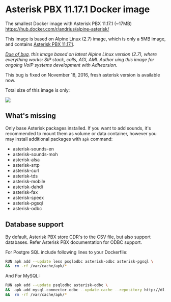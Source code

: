 Asterisk PBX 11.17.1 Docker image
=================================

The smallest Docker image with Asterisk PBX 11.17.1 (~17MB) https://hub.docker.com/r/andrius/alpine-asterisk/

This image is based on Alpine Linux (2.7) image, which is only a 5MB image, and contains
[Asterisk PBX 11.17.1](http://www.asterisk.org/get-started/features).

*[Due of bug](https://bugs.alpinelinux.org/issues/3503), this image based on latest Alpine Linux version (2.7), where everything works: SIP stack, calls, AGI, AMI. Author uing this image for ongoing VoIP systems development with Adhearsion.*

This bug is fixed on November 18, 2016, fresh asterisk version is available now.

Total size of this image is only:

[![](https://images.microbadger.com/badges/image/andrius/alpine-asterisk.svg)](https://microbadger.com/images/andrius/alpine-asterisk "Get your own image badge on microbadger.com")

What's missing
---------------

Only base Asterisk packages installed. If you want to add sounds, it's recommended to mount them as volume or data container, however you may install additional packages with `apk` command:

- asterisk-sounds-en
- asterisk-sounds-moh
- asterisk-alsa
- asterisk-srtp
- asterisk-curl
- asterisk-tds
- asterisk-mobile
- asterisk-dahdi
- asterisk-fax
- asterisk-speex
- asterisk-pgsql
- asterisk-odbc

Database support
----------------

By default, Asterisk PBX store CDR's to the CSV file, but also support databases. Refer Asterisk PBX documentation for ODBC support. 

For Postgre SQL include following lines to your Dockerfile:

```bash
RUN apk add --update less psqlodbc asterisk-odbc asterisk-pgsql \
&&  rm -rf /var/cache/apk/*
```

And For MySQL:

```bash
RUN apk add --update psqlodbc asterisk-odbc \
&&  apk add mysql-connector-odbc --update-cache --repository http://dl-4.alpinelinux.org/alpine/edge/testing/ --allow-untrusted \
&&  rm -rf /var/cache/apk/*
```

